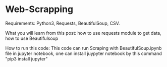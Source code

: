 # Web-Scrapping

Requirements: 
Python3, 
Requests, 
BeautifulSoup, 
CSV. 

What you will learn from this post:
how to use requests module to get data, 
how to use Beautifulsoup 


How to run this code: 
This code can run Scraping with BeautifulSoup.ipynb file in jupyter notebook, 
one can install juypyter notebook by this command "pip3 install jupyter" 



